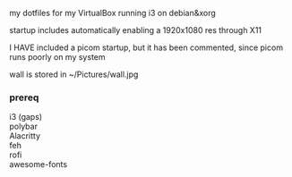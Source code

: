 my dotfiles for my VirtualBox running i3 on debian&xorg

startup includes automatically enabling a 1920x1080 res through X11

I HAVE included a picom startup, but it has been commented,  since picom runs poorly on my system

wall is stored in ~/Pictures/wall.jpg

### prereq
i3 (gaps)<br>
polybar<br>
Alacritty<br>
feh<br>
rofi<br>
awesome-fonts
